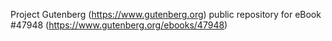 Project Gutenberg (https://www.gutenberg.org) public repository for eBook #47948 (https://www.gutenberg.org/ebooks/47948)
